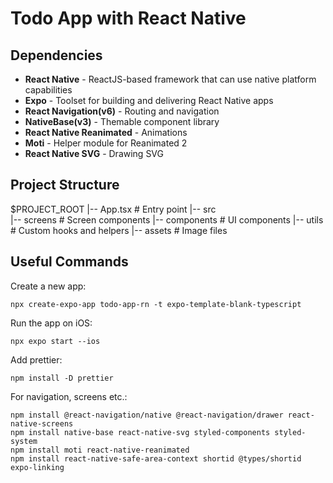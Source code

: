 # Todo App with React Native

## Dependencies

- **React Native** - ReactJS-based framework that can use native platform capabilities
- **Expo** - Toolset for building and delivering React Native apps
- **React Navigation(v6)** - Routing and navigation
- **NativeBase(v3)** - Themable component library
- **React Native Reanimated** - Animations
- **Moti** - Helper module for Reanimated 2
- **React Native SVG** - Drawing SVG

## Project Structure

$PROJECT_ROOT
|-- App.tsx         # Entry point
|-- src             
    |-- screens     # Screen components
    |-- components  # UI components
    |-- utils       # Custom hooks and helpers
    |-- assets      # Image files

## Useful Commands

Create a new app:

```
npx create-expo-app todo-app-rn -t expo-template-blank-typescript
```

Run the app on iOS:

```
npx expo start --ios
```

Add prettier:

```
npm install -D prettier
```

For navigation, screens etc.:

```
npm install @react-navigation/native @react-navigation/drawer react-native-screens
npm install native-base react-native-svg styled-components styled-system
npm install moti react-native-reanimated
npm install react-native-safe-area-context shortid @types/shortid expo-linking
```
